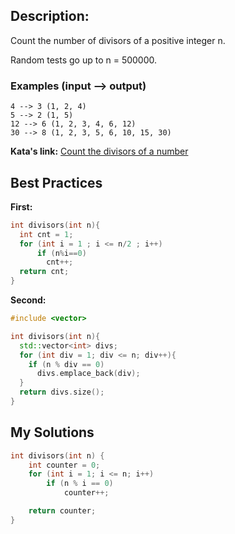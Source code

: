 ## Description:

Count the number of divisors of a positive integer n.

Random tests go up to n = 500000.

### Examples (input --> output)

    4 --> 3 (1, 2, 4)
    5 --> 2 (1, 5)
    12 --> 6 (1, 2, 3, 4, 6, 12)
    30 --> 8 (1, 2, 3, 5, 6, 10, 15, 30)


**Kata's link:** [Count the divisors of a number](https://www.codewars.com/kata/542c0f198e077084c0000c2e/cpp)

## Best Practices

**First:**
```cpp
int divisors(int n){  
  int cnt = 1;
  for (int i = 1 ; i <= n/2 ; i++)
      if (n%i==0)
        cnt++;
  return cnt;
}
```

**Second:**
```cpp
#include <vector>

int divisors(int n){
  std::vector<int> divs; 
  for (int div = 1; div <= n; div++){
    if (n % div == 0)
      divs.emplace_back(div);
  }
  return divs.size();
}
```

## My Solutions
```cpp
int divisors(int n) {
    int counter = 0;
    for (int i = 1; i <= n; i++)
        if (n % i == 0)
            counter++;

    return counter;
}
```